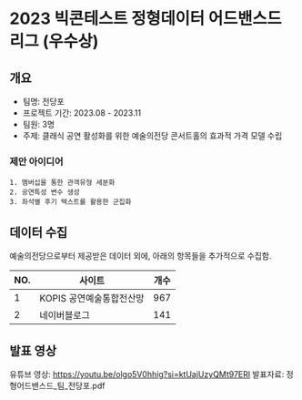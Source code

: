 # 2023 빅콘테스트 정형데이터 어드밴스드 리그 (우수상)

## 개요
- 팀명: 전당포
- 프로젝트 기간: 2023.08 - 2023.11
- 팀원: 3명
- 주제: 클래식 공연 활성화를 위한 예술의전당 콘서트홀의 효과적 가격 모델 수립

### 제안 아이디어
	1. 멤버십을 통한 관객유형 세분화
	2. 공연특성 변수 생성
	3. 좌석별 후기 텍스트를 활용한 군집화 

## 데이터 수집
예술의전당으로부터 제공받은 데이터 외에, 아래의 항목들을 추가적으로 수집함.

| NO. | 사이트 | 개수 |
| --- | --- | --- |
| 1 | KOPIS 공연예술통합전산망 | 967 | 
| 2 | 네이버블로그 | 141 |

## 발표 영상
유튜브 영상: https://youtu.be/olgo5V0hhig?si=ktUajUzyQMt97ERl
발표자료: 정형어드밴스드_팀_전당포.pdf



